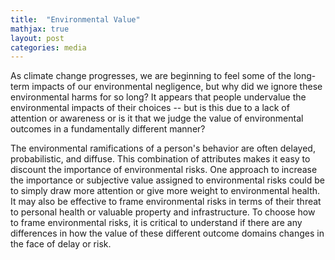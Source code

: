 ```yaml
---
title:  "Environmental Value"
mathjax: true
layout: post
categories: media
---
```


As climate change progresses, we are beginning to feel some of the long-term impacts of our environmental negligence, but why did we ignore these environmental harms for so long? It appears that people undervalue the environmental impacts of their choices -- but is this due to a lack of attention or awareness or is it that we judge the value of environmental outcomes in a fundamentally different manner? 

The environmental ramifications of a person's behavior are often delayed, probabilistic, and diffuse. This combination of attributes makes it easy to discount the importance of environmental risks. One approach to increase the importance or subjective value assigned to environmental risks could be to simply draw more attention or give more weight to environmental health. It may also be effective to frame environmental risks in terms of their threat to personal health or valuable property and infrastructure. To choose how to frame environmental risks, it is critical to understand if there are any differences in how the value of these different outcome domains changes in the face of delay or risk.
